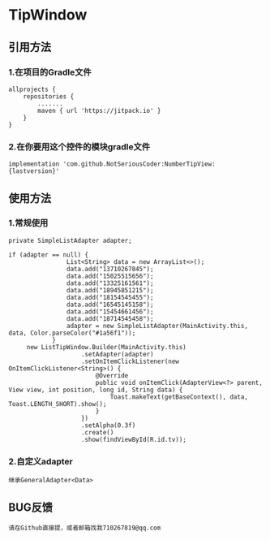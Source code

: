 # TipWindow

## 引用方法
### 1.在项目的Gradle文件
	allprojects {
		repositories {
			.......
			maven { url 'https://jitpack.io' }
		}
	}
  
### 2.在你要用这个控件的模块gradle文件
	implementation 'com.github.NotSeriousCoder:NumberTipView:{lastversion}'

## 使用方法
### 1.常规使用
	private SimpleListAdapter adapter;
	
	if (adapter == null) {
                    List<String> data = new ArrayList<>();
                    data.add("13710267845");
                    data.add("15025515656");
                    data.add("13325161561");
                    data.add("18945851215");
                    data.add("18154545455");
                    data.add("16545145158");
                    data.add("15454661456");
                    data.add("18714545458");
                    adapter = new SimpleListAdapter(MainActivity.this, data, Color.parseColor("#1a56f1"));
                }
         new ListTipWindow.Builder(MainActivity.this)
                        .setAdapter(adapter)
                        .setOnItemClickListener(new OnItemClickListener<String>() {
                            @Override
                            public void onItemClick(AdapterView<?> parent, View view, int position, long id, String data) {
                                Toast.makeText(getBaseContext(), data, Toast.LENGTH_SHORT).show();
                            }
                        })
                        .setAlpha(0.3f)
                        .create()
                        .show(findViewById(R.id.tv));
			
### 2.自定义adapter
	继承GeneralAdapter<Data>

## BUG反馈
	请在Github直接提，或者邮箱找我710267819@qq.com
